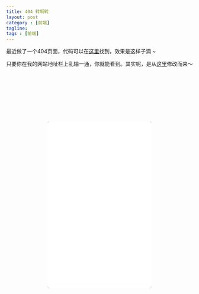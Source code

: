 ```yaml
---
title: 404 转啊转
layout: post
category : [前端]
tagline: 
tags : [前端]
---
```


最近做了一个404页面，代码可以在[这里](https://gist.github.com/restran/919f601537d3dee73517 "")找到，效果是这样子滴 ~

只要你在我的网站地址栏上乱输一通，你就能看到。其实呢，是从[这里](http://wow.techbrood.com/fiddle/884 "")修改而来～

<style type="text/css">
.phone {
    padding: 132px 0;
    margin: 0 -100px;
    position: relative;
    z-index: 1;
}
.phone:before, .phone:after {
    content: '';
    background: url(/uploads/post_img/2015/09/iphone-5c.png) center top no-repeat transparent;
    display: block;
    width: 100%;
    height: 50%;
    position: absolute;
    left: 0;
    z-index: -1;
}
.phone:before {
    top: 0;
}
.phone:after {
    background-position: center bottom;
    bottom: 0;
}
.phone div {
    border-radius: 5px;
    overflow: hidden;
    background: #111;
    border: none;
    display: block;
    width: 280px;
    height: 450px;
    margin: 0 auto;
    position: relative;
}
.phone iframe {
    border: none;
    position: absolute;
    top: 0;
    left: 0;
    width: 100%;
    height: 100%;
}
iframe {
    overflow: hidden;
}
</style>

<div class="phone">
	<div>
		<iframe src="/404.html"></iframe>
	</div>
</div>


